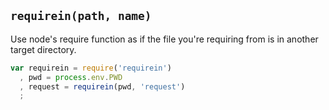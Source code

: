 ## `requirein(path, name)`

Use node's require function as if the file you're requiring from is in another target directory.

```javascript
var requirein = require('requirein')
  , pwd = process.env.PWD
  , request = requirein(pwd, 'request')
  ;
```
